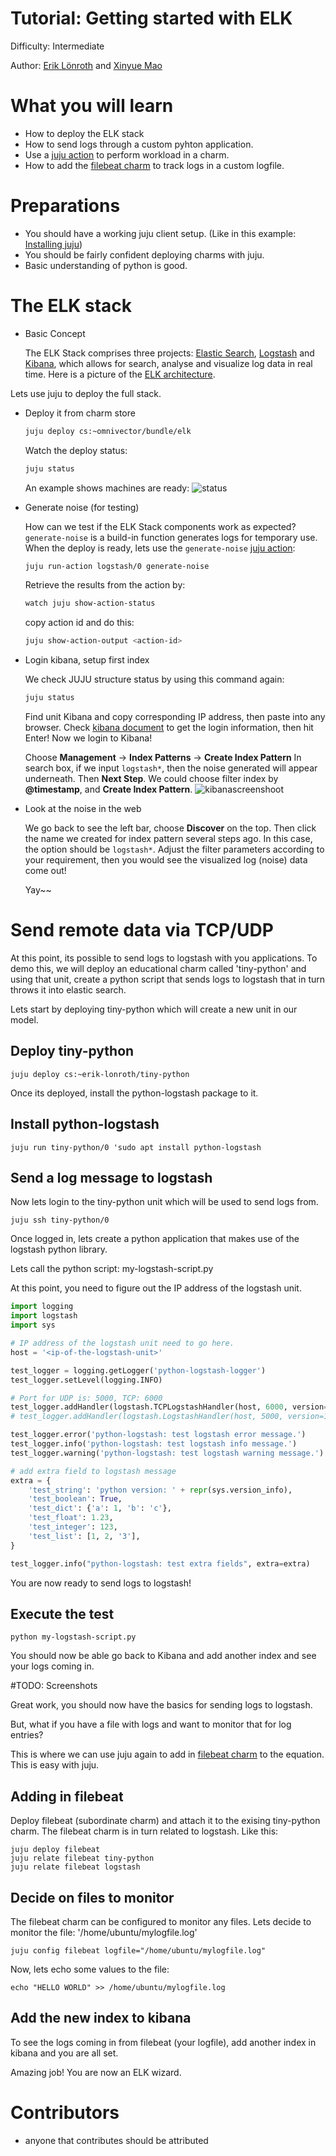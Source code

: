 # Tutorial: Getting started with ELK

Difficulty: Intermediate

Author: [Erik Lönroth] and [Xinyue Mao]

# What you will learn 

* How to deploy the ELK stack
* How to send logs through a custom pyhton application.
* Use a [juju action] to perform workload in a charm.
* How to add the [filebeat charm] to track logs in a custom logfile.

# Preparations
* You should have a working juju client setup. (Like in this example: [Installing juju])
* You should be fairly confident deploying charms with juju.
* Basic understanding of python is good.

# The ELK stack
 - Basic Concept
 
   The ELK Stack comprises three projects: [Elastic Search], [Logstash] and [Kibana], which allows for search, analyse and visualize log data in real time.
   Here is a picture of the [ELK architecture]. 
   
 Lets use juju to deploy the full stack.

 - Deploy it from charm store
    ```sh
    juju deploy cs:~omnivector/bundle/elk
    ```
    Watch the deploy status:
    ```sh
    juju status
    ```
    An example shows machines are ready:
    ![status] 
    
    
 - Generate noise (for testing)
 
   How can we test if the ELK Stack components work as expected?
   `generate-noise` is a build-in function generates logs for temporary use.
   When the deploy is ready, lets use the `generate-noise` [juju action]: 
   ```sh
   juju run-action logstash/0 generate-noise
   ```
   Retrieve the results from the action by:
   ```sh
   watch juju show-action-status
   ```
   copy action id and do this:
   ```sh
   juju show-action-output <action-id>
   ```
   
 - Login kibana, setup first index
 
   We check JUJU structure status by using this command again:
   ```sh
   juju status
   ```
   Find unit Kibana and copy corresponding IP address, then paste into any browser.
   Check [kibana document] to get the login information, then hit Enter!
   Now we login to Kibana!
   
   Choose **Management** -> **Index Patterns** -> **Create Index Pattern**
   In search box, if we input `logstash*`, then the noise generated will appear underneath. Then **Next Step**.
   We could choose filter index by **@timestamp**, and **Create Index Pattern**.
   ![kibanascreenshoot]

 - Look at the noise in the web
 
   We go back to see the left bar, choose **Discover** on the top. Then click the name we created for index pattern several steps ago. In this case, the option should be `logstash*`.
   Adjust the filter parameters according to your requirement, then you would see the visualized log (noise) data come out! 

   Yay~~
   


# Send remote data via TCP/UDP
At this point, its possible to send logs to logstash with you applications. To demo this, we will deploy an educational charm called 'tiny-python' and using that unit, create a python script that sends logs to logstash that in turn throws it into elastic search.

Lets start by deploying tiny-python which will create a new unit in our model.

## Deploy tiny-python

``` juju deploy cs:~erik-lonroth/tiny-python ```

Once its deployed, install the python-logstash package to it.
## Install python-logstash
```juju run tiny-python/0 'sudo apt install python-logstash```

## Send a log message to logstash
Now lets login to the tiny-python unit which will be used to send logs from.

```juju ssh tiny-python/0```

Once logged in, lets create a python application that makes use of the logstash python library.

Lets call the python script: my-logstash-script.py

At this point, you need to figure out the IP address of the logstash unit.

```python
import logging
import logstash
import sys

# IP address of the logstash unit need to go here.
host = '<ip-of-the-logstash-unit>'

test_logger = logging.getLogger('python-logstash-logger')
test_logger.setLevel(logging.INFO)

# Port for UDP is: 5000, TCP: 6000
test_logger.addHandler(logstash.TCPLogstashHandler(host, 6000, version=1))
# test_logger.addHandler(logstash.LogstashHandler(host, 5000, version=1))

test_logger.error('python-logstash: test logstash error message.')
test_logger.info('python-logstash: test logstash info message.')
test_logger.warning('python-logstash: test logstash warning message.')

# add extra field to logstash message
extra = {
    'test_string': 'python version: ' + repr(sys.version_info),
    'test_boolean': True,
    'test_dict': {'a': 1, 'b': 'c'},
    'test_float': 1.23,
    'test_integer': 123,
    'test_list': [1, 2, '3'],
}

test_logger.info("python-logstash: test extra fields", extra=extra)
```

You are now ready to send logs to logstash!

## Execute the test

```
python my-logstash-script.py
```

You should now be able go back to Kibana and add another index and see your logs coming in.

#TODO: Screenshots

Great work, you should now have the basics for sending logs to logstash.

But, what if you have a file with logs and want to monitor that for log entries?

This is where we can use juju again to add in [filebeat charm] to the equation. This is easy with juju.

## Adding in filebeat
Deploy filebeat (subordinate charm) and attach it to the exising tiny-python charm. The filebeat charm is in turn related to logstash. Like this:
```
juju deploy filebeat
juju relate filebeat tiny-python
juju relate filebeat logstash
```

## Decide on files to monitor
The filebeat charm can be configured to monitor any files. Lets decide to monitor the file: '/home/ubuntu/mylogfile.log'

```
juju config filebeat logfile="/home/ubuntu/mylogfile.log"
```
Now, lets echo some values to the file:

```
echo "HELLO WORLD" >> /home/ubuntu/mylogfile.log
```

## Add the new index to kibana
To see the logs coming in from filebeat (your logfile), add another index in kibana and you are all set.

Amazing job! You are now an ELK wizard.

# Contributors
 - anyone that contributes should be attributed

[Erik Lönroth]: http://eriklonroth.wordpress.com
[Xinyue Mao]: http://awesome
[tiny-python]: https://jujucharms.com/new/u/erik-lonroth/tiny-python
[Getting started]: https://docs.jujucharms.com/2.5/en/getting-started
[ELK architecture]: https://cdn2.howtodoinjava.com/wp-content/uploads/2017/08/ELK.jpg
[Installing juju]: https://discourse.jujucharms.com/t/installing-juju/1164
[Elastic Search]: https://jujucharms.com/u/omnivector/elasticsearch
[Logstash]: https://jujucharms.com/u/omnivector/logstash
[Kibana]: https://jujucharms.com/u/omnivector/kibana
[juju action]: https://docs.jujucharms.com/2.5/en/actions
[status]: https://github.com/erik78se/tutorial-elk-stack/blob/master/jujustatus.PNG?raw=true
[kibana document]: https://jujucharms.com/u/omnivector/kibana/
[kibanascreenshoot]: https://github.com/erik78se/tutorial-elk-stack/blob/master/kibana_screenshoot.PNG?raw=true
[filebeat charm]: https://jujucharms.com/filebeat/
